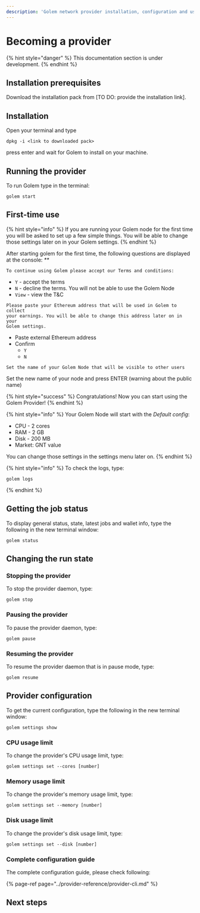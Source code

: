 ```yaml
---
description: 'Golem network provider installation, configuration and usage'
---
```


# Becoming a provider

{% hint style="danger" %}
This documentation section is under development.
{% endhint %}

## Installation prerequisites

Download the installation pack from \[TO DO: provide the installation link\].

## Installation

Open your terminal and type

```text
dpkg -i <link to downloaded pack>
```

press enter and wait for Golem to install on your machine.

## Running the provider

To run Golem type in the terminal:

```text
golem start
```

## First-time use

{% hint style="info" %}
If you are running your Golem node for the first time you will be asked to set up a few simple things. You will be able to change those settings later on in your Golem settings.
{% endhint %}

After starting golem for the first time, the following questions are displayed at the console: _\*\*_

```text
To continue using Golem please accept our Terms and conditions:
```

* `Y` - accept the terms
* `N` - decline the terms. You will not be able to use the Golem Node
* `View` - view the T&C

```text
Please paste your Ethereum address that will be used in Golem to collect 
your earnings. You will be able to change this address later on in your 
Golem settings.
```

* Paste external Ethereum address
* Confirm
  * `Y`
  * `N`

```text
Set the name of your Golem Node that will be visible to other users
```

Set the new name of your node and press ENTER \(warning about the public name\)

{% hint style="success" %}
Congratulations! Now you can start using the Golem Provider!
{% endhint %}

{% hint style="info" %}
Your Golem Node will start with the _Default config_:

* CPU - 2 cores
* RAM - 2 GB
* Disk - 200 MB
* Market: GNT value

You can change those settings in the settings menu later on.
{% endhint %}

{% hint style="info" %}
To check the logs, type:

```text
golem logs
```
{% endhint %}

## Getting the job status

To display general status, state, latest jobs and wallet info, type the following in the new terminal window:

```text
golem status
```

## Changing the run state

### Stopping the provider

To stop the provider daemon, type:

```text
golem stop
```

### Pausing the provider

To pause the provider daemon, type:

```text
golem pause
```

### Resuming the provider

To resume the provider daemon that is in pause mode, type:

```text
golem resume
```

## Provider configuration

To get the current configuration, type the following in the new terminal window:

```text
golem settings show
```

### CPU usage limit

To change the provider's CPU usage limit, type:

```text
golem settings set --cores [number]
```

### Memory usage limit

To change the provider's memory usage limit, type:

```text
golem settings set --memory [number]
```

### Disk usage limit

To change the provider's disk usage limit, type:

```text
golem settings set --disk [number]
```

### Complete configuration guide

The complete configuration guide, please check following:

{% page-ref page="../provider-reference/provider-cli.md" %}

## Next steps

